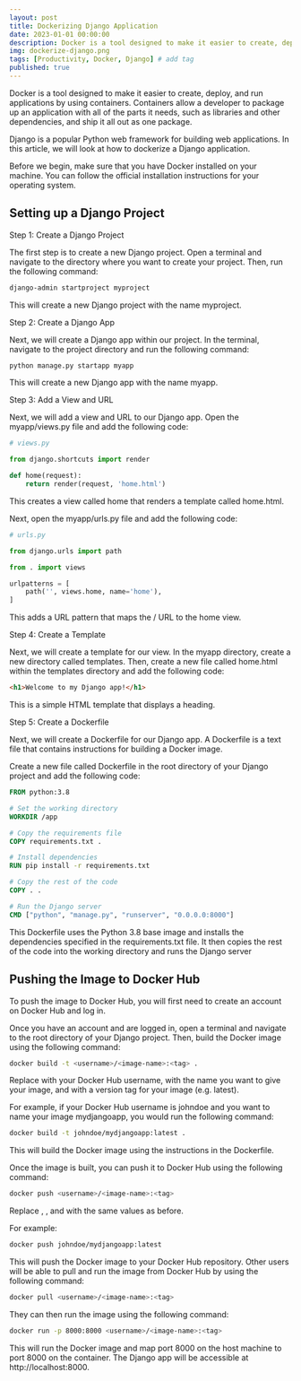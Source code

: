 ```yaml
---
layout: post
title: Dockerizing Django Application
date: 2023-01-01 00:00:00 
description: Docker is a tool designed to make it easier to create, deploy, and run applications by using containers. Containers allow a developer to package up an application with all of the parts it needs, such as libraries and other dependencies, and ship it all out as one package.
img: dockerize-django.png 
tags: [Productivity, Docker, Django] # add tag
published: true
---
```


Docker is a tool designed to make it easier to create, deploy, and run applications by using containers. Containers allow a developer to package up an application with all of the parts it needs, such as libraries and other dependencies, and ship it all out as one package.

Django is a popular Python web framework for building web applications. In this article, we will look at how to dockerize a Django application.

Before we begin, make sure that you have Docker installed on your machine. You can follow the official installation instructions for your operating system.

## Setting up a Django Project

Step 1: Create a Django Project

The first step is to create a new Django project. Open a terminal and navigate to the directory where you want to create your project. Then, run the following command:
```bash
django-admin startproject myproject
```
This will create a new Django project with the name myproject.

Step 2: Create a Django App

Next, we will create a Django app within our project. In the terminal, navigate to the project directory and run the following command:
```bash
python manage.py startapp myapp
```
This will create a new Django app with the name myapp.

Step 3: Add a View and URL

Next, we will add a view and URL to our Django app. Open the myapp/views.py file and add the following code:
```python
# views.py 

from django.shortcuts import render

def home(request):
    return render(request, 'home.html')
```
This creates a view called home that renders a template called home.html.

Next, open the myapp/urls.py file and add the following code:
```python
# urls.py 

from django.urls import path

from . import views

urlpatterns = [
    path('', views.home, name='home'),
]
```
This adds a URL pattern that maps the / URL to the home view.

Step 4: Create a Template

Next, we will create a template for our view. In the myapp directory, create a new directory called templates. Then, create a new file called home.html within the templates directory and add the following code:
```html
<h1>Welcome to my Django app!</h1>
```
This is a simple HTML template that displays a heading.

Step 5: Create a Dockerfile

Next, we will create a Dockerfile for our Django app. A Dockerfile is a text file that contains instructions for building a Docker image.

Create a new file called Dockerfile in the root directory of your Django project and add the following code:
```dockerfile
FROM python:3.8

# Set the working directory
WORKDIR /app

# Copy the requirements file
COPY requirements.txt .

# Install dependencies
RUN pip install -r requirements.txt

# Copy the rest of the code
COPY . .

# Run the Django server
CMD ["python", "manage.py", "runserver", "0.0.0.0:8000"]
```
This Dockerfile uses the Python 3.8 base image and installs the dependencies specified in the requirements.txt file. It then copies the rest of the code into the working directory and runs the Django server

## Pushing the Image to Docker Hub
To push the image to Docker Hub, you will first need to create an account on Docker Hub and log in.

Once you have an account and are logged in, open a terminal and navigate to the root directory of your Django project. Then, build the Docker image using the following command:
```bash
docker build -t <username>/<image-name>:<tag> .
```
Replace <username> with your Docker Hub username, <image-name> with the name you want to give your image, and <tag> with a version tag for your image (e.g. latest).

For example, if your Docker Hub username is johndoe and you want to name your image mydjangoapp, you would run the following command:
```bash
docker build -t johndoe/mydjangoapp:latest .
```
This will build the Docker image using the instructions in the Dockerfile.

Once the image is built, you can push it to Docker Hub using the following command:
```bash
docker push <username>/<image-name>:<tag>
```
Replace <username>, <image-name>, and <tag> with the same values as before.

For example:
```bash
docker push johndoe/mydjangoapp:latest
```
This will push the Docker image to your Docker Hub repository. Other users will be able to pull and run the image from Docker Hub by using the following command:
```bash
docker pull <username>/<image-name>:<tag>
```
They can then run the image using the following command:
```bash
docker run -p 8000:8000 <username>/<image-name>:<tag>
```
This will run the Docker image and map port 8000 on the host machine to port 8000 on the container. The Django app will be accessible at http://localhost:8000.